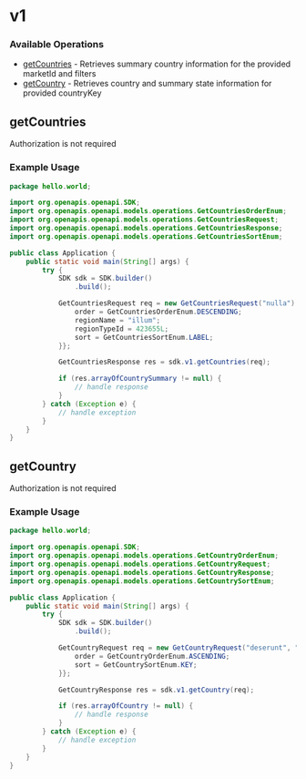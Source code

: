 # v1

### Available Operations

* [getCountries](#getcountries) - Retrieves summary country information for the provided marketId and filters
* [getCountry](#getcountry) - Retrieves country and summary state information for provided countryKey

## getCountries

Authorization is not required

### Example Usage

```java
package hello.world;

import org.openapis.openapi.SDK;
import org.openapis.openapi.models.operations.GetCountriesOrderEnum;
import org.openapis.openapi.models.operations.GetCountriesRequest;
import org.openapis.openapi.models.operations.GetCountriesResponse;
import org.openapis.openapi.models.operations.GetCountriesSortEnum;

public class Application {
    public static void main(String[] args) {
        try {
            SDK sdk = SDK.builder()
                .build();

            GetCountriesRequest req = new GetCountriesRequest("nulla") {{
                order = GetCountriesOrderEnum.DESCENDING;
                regionName = "illum";
                regionTypeId = 423655L;
                sort = GetCountriesSortEnum.LABEL;
            }};            

            GetCountriesResponse res = sdk.v1.getCountries(req);

            if (res.arrayOfCountrySummary != null) {
                // handle response
            }
        } catch (Exception e) {
            // handle exception
        }
    }
}
```

## getCountry

Authorization is not required

### Example Usage

```java
package hello.world;

import org.openapis.openapi.SDK;
import org.openapis.openapi.models.operations.GetCountryOrderEnum;
import org.openapis.openapi.models.operations.GetCountryRequest;
import org.openapis.openapi.models.operations.GetCountryResponse;
import org.openapis.openapi.models.operations.GetCountrySortEnum;

public class Application {
    public static void main(String[] args) {
        try {
            SDK sdk = SDK.builder()
                .build();

            GetCountryRequest req = new GetCountryRequest("deserunt", "suscipit") {{
                order = GetCountryOrderEnum.ASCENDING;
                sort = GetCountrySortEnum.KEY;
            }};            

            GetCountryResponse res = sdk.v1.getCountry(req);

            if (res.arrayOfCountry != null) {
                // handle response
            }
        } catch (Exception e) {
            // handle exception
        }
    }
}
```
